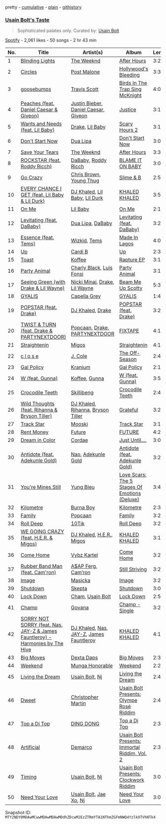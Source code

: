 pretty - [cumulative](/playlists/cumulative/37i9dQZF1DX6Bb2CGbkkCE.md) - [plain](/playlists/plain/37i9dQZF1DX6Bb2CGbkkCE) - [githistory](https://github.githistory.xyz/mackorone/spotify-playlist-archive/blob/main/playlists/plain/37i9dQZF1DX6Bb2CGbkkCE)

### [Usain Bolt's Taste](https://open.spotify.com/playlist/37i9dQZF1DX6Bb2CGbkkCE)

> Sophisticated palates only\. Curated by: <a href="https://open.spotify.com/artist/2PIYZpNwZRt8BDALIFazZh?si=s0u7SNJXQQ\-JKMPH3p8dSw">Usain Bolt</a>

[Spotify](https://open.spotify.com/user/spotify) - 2,061 likes - 50 songs - 2 hr 43 min

| No. | Title | Artist(s) | Album | Length |
|---|---|---|---|---|
| 1 | [Blinding Lights](https://open.spotify.com/track/0VjIjW4GlUZAMYd2vXMi3b) | [The Weeknd](https://open.spotify.com/artist/1Xyo4u8uXC1ZmMpatF05PJ) | [After Hours](https://open.spotify.com/album/4yP0hdKOZPNshxUOjY0cZj) | 3:20 |
| 2 | [Circles](https://open.spotify.com/track/21jGcNKet2qwijlDFuPiPb) | [Post Malone](https://open.spotify.com/artist/246dkjvS1zLTtiykXe5h60) | [Hollywood's Bleeding](https://open.spotify.com/album/4g1ZRSobMefqF6nelkgibi) | 3:35 |
| 3 | [goosebumps](https://open.spotify.com/track/6gBFPUFcJLzWGx4lenP6h2) | [Travis Scott](https://open.spotify.com/artist/0Y5tJX1MQlPlqiwlOH1tJY) | [Birds In The Trap Sing McKnight](https://open.spotify.com/album/42WVQWuf1teDysXiOupIZt) | 4:03 |
| 4 | [Peaches \(feat\. Daniel Caesar & Giveon\)](https://open.spotify.com/track/4iJyoBOLtHqaGxP12qzhQI) | [Justin Bieber](https://open.spotify.com/artist/1uNFoZAHBGtllmzznpCI3s), [Daniel Caesar](https://open.spotify.com/artist/20wkVLutqVOYrc0kxFs7rA), [Giveon](https://open.spotify.com/artist/4fxd5Ee7UefO4CUXgwJ7IP) | [Justice](https://open.spotify.com/album/5dGWwsZ9iB2Xc3UKR0gif2) | 3:18 |
| 5 | [Wants and Needs \(feat\. Lil Baby\)](https://open.spotify.com/track/65OVbaJR5O1RmwOQx0875b) | [Drake](https://open.spotify.com/artist/3TVXtAsR1Inumwj472S9r4), [Lil Baby](https://open.spotify.com/artist/5f7VJjfbwm532GiveGC0ZK) | [Scary Hours 2](https://open.spotify.com/album/5LuoozUhs2pl3glZeAJl89) | 3:12 |
| 6 | [Don't Start Now](https://open.spotify.com/track/6WrI0LAC5M1Rw2MnX2ZvEg) | [Dua Lipa](https://open.spotify.com/artist/6M2wZ9GZgrQXHCFfjv46we) | [Don't Start Now](https://open.spotify.com/album/0ix3XtPV1LwmZADsprKxcp) | 3:03 |
| 7 | [Save Your Tears](https://open.spotify.com/track/5QO79kh1waicV47BqGRL3g) | [The Weeknd](https://open.spotify.com/artist/1Xyo4u8uXC1ZmMpatF05PJ) | [After Hours](https://open.spotify.com/album/4yP0hdKOZPNshxUOjY0cZj) | 3:35 |
| 8 | [ROCKSTAR \(feat\. Roddy Ricch\)](https://open.spotify.com/track/7ytR5pFWmSjzHJIeQkgog4) | [DaBaby](https://open.spotify.com/artist/4r63FhuTkUYltbVAg5TQnk), [Roddy Ricch](https://open.spotify.com/artist/757aE44tKEUQEqRuT6GnEB) | [BLAME IT ON BABY](https://open.spotify.com/album/623PL2MBg50Br5dLXC9E9e) | 3:01 |
| 9 | [Go Crazy](https://open.spotify.com/track/1IIKrJVP1C9N7iPtG6eOsK) | [Chris Brown](https://open.spotify.com/artist/7bXgB6jMjp9ATFy66eO08Z), [Young Thug](https://open.spotify.com/artist/50co4Is1HCEo8bhOyUWKpn) | [Slime & B](https://open.spotify.com/album/7fZKtzZAsfH0kzeTivu5TG) | 2:56 |
| 10 | [EVERY CHANCE I GET \(feat\. Lil Baby & Lil Durk\)](https://open.spotify.com/track/1EJIcDYXwSqipW5dFe4uJz) | [DJ Khaled](https://open.spotify.com/artist/0QHgL1lAIqAw0HtD7YldmP), [Lil Baby](https://open.spotify.com/artist/5f7VJjfbwm532GiveGC0ZK), [Lil Durk](https://open.spotify.com/artist/3hcs9uc56yIGFCSy9leWe7) | [KHALED KHALED](https://open.spotify.com/album/5kE2OAuUYGBqqzscqgBXXf) | 3:56 |
| 11 | [On Me](https://open.spotify.com/track/4Iedi94TIaB2GGb1nMB68v) | [Lil Baby](https://open.spotify.com/artist/5f7VJjfbwm532GiveGC0ZK) | [On Me](https://open.spotify.com/album/25gJpQKgXxT5CrMitr0DQO) | 2:15 |
| 12 | [Levitating \(feat\. DaBaby\)](https://open.spotify.com/track/463CkQjx2Zk1yXoBuierM9) | [Dua Lipa](https://open.spotify.com/artist/6M2wZ9GZgrQXHCFfjv46we), [DaBaby](https://open.spotify.com/artist/4r63FhuTkUYltbVAg5TQnk) | [Levitating \(feat\. DaBaby\)](https://open.spotify.com/album/04m06KhJUuwe1Q487puIud) | 3:23 |
| 13 | [Essence \(feat\. Tems\)](https://open.spotify.com/track/5FG7Tl93LdH117jEKYl3Cm) | [Wizkid](https://open.spotify.com/artist/3tVQdUvClmAT7URs9V3rsp), [Tems](https://open.spotify.com/artist/687cZJR45JO7jhk1LHIbgq) | [Made In Lagos](https://open.spotify.com/album/6HpMdN52TfJAwVbmkrFeBN) | 4:08 |
| 14 | [Up](https://open.spotify.com/track/1XXimziG1uhM0eDNCZCrUl) | [Cardi B](https://open.spotify.com/artist/4kYSro6naA4h99UJvo89HB) | [Up](https://open.spotify.com/album/5BNrcvfbLyADks4RXPW7VP) | 2:36 |
| 15 | [Toast](https://open.spotify.com/track/7sd72KZS8D59g5NmhxyHpJ) | [Koffee](https://open.spotify.com/artist/1gWjcmBsveEYMxOZ0VRi32) | [Rapture EP](https://open.spotify.com/album/0v1VLjgwVun46wA13DWUJI) | 3:11 |
| 16 | [Party Animal](https://open.spotify.com/track/5vc9YsAEBWbRVvgKUcA5vs) | [Charly Black](https://open.spotify.com/artist/5sK8BsvyDl4TFA6KaBf8or), [Luis Fonsi](https://open.spotify.com/artist/4V8Sr092TqfHkfAA5fXXqG) | [Party Animal](https://open.spotify.com/album/3eOXiZ4HVNafqio5wKJRcG) | 3:15 |
| 17 | [Seeing Green \(with Drake & Lil Wayne\)](https://open.spotify.com/track/1TZv3bujNaYz646eezRE91) | [Nicki Minaj](https://open.spotify.com/artist/0hCNtLu0JehylgoiP8L4Gh), [Drake](https://open.spotify.com/artist/3TVXtAsR1Inumwj472S9r4), [Lil Wayne](https://open.spotify.com/artist/55Aa2cqylxrFIXC767Z865) | [Beam Me Up Scotty](https://open.spotify.com/album/2upw5IrzeqKApIQZyx5o6r) | 5:39 |
| 18 | [GYALIS](https://open.spotify.com/track/7wpyrkjEgz7W1vNYDxMKrF) | [Capella Grey](https://open.spotify.com/artist/59HbaJ5E8ud7FNLGqUN1KH) | [GYALIS](https://open.spotify.com/album/7GbE1XjMbpkSxGkmUr7Ck4) | 1:45 |
| 19 | [POPSTAR \(feat\. Drake\)](https://open.spotify.com/track/6EDO9iiTtwNv6waLwa1UUq) | [DJ Khaled](https://open.spotify.com/artist/0QHgL1lAIqAw0HtD7YldmP), [Drake](https://open.spotify.com/artist/3TVXtAsR1Inumwj472S9r4) | [POPSTAR \(feat\. Drake\)](https://open.spotify.com/album/5nNtpPsSUgb9Hlb3dF1gXa) | 3:20 |
| 20 | [TWIST & TURN \(feat\. Drake & PARTYNEXTDOOR\)](https://open.spotify.com/track/27g5G3TW90FSm3YxclYpAs) | [Popcaan](https://open.spotify.com/artist/62DmErcU7dqZbJaDqwsqzR), [Drake](https://open.spotify.com/artist/3TVXtAsR1Inumwj472S9r4), [PARTYNEXTDOOR](https://open.spotify.com/artist/2HPaUgqeutzr3jx5a9WyDV) | [FIXTAPE](https://open.spotify.com/album/0fwiBiv1i0rJzdJGCaHVJi) | 4:19 |
| 21 | [Straightenin](https://open.spotify.com/track/3X2r2CnHOJeV5YekPTgBnK) | [Migos](https://open.spotify.com/artist/6oMuImdp5ZcFhWP0ESe6mG) | [Straightenin](https://open.spotify.com/album/7MFj8Fxl8OrEAOyOBSMz51) | 4:15 |
| 22 | [c l o s e](https://open.spotify.com/track/4YiY551vHi6glMtgVxuqAy) | [J\. Cole](https://open.spotify.com/artist/6l3HvQ5sa6mXTsMTB19rO5) | [The Off\-Season](https://open.spotify.com/album/4JAvwK4APPArjIsOdGoJXX) | 2:48 |
| 23 | [Gal Policy](https://open.spotify.com/track/7yJG5oJwYfom8AVXDcgFLx) | [Kranium](https://open.spotify.com/artist/1LKo6ZA3RNvKtLa6zDu32S) | [Gal Policy](https://open.spotify.com/album/5x1BzHxHcnvjru9T9iA4R8) | 2:16 |
| 24 | [W \(feat\. Gunna\)](https://open.spotify.com/track/6xW2g0c5uSoa3S6xk9eI4j) | [Koffee](https://open.spotify.com/artist/1gWjcmBsveEYMxOZ0VRi32), [Gunna](https://open.spotify.com/artist/2hlmm7s2ICUX0LVIhVFlZQ) | [W \(feat\. Gunna\)](https://open.spotify.com/album/4CGh0wfCdEh3xZVHx8uJK5) | 3:50 |
| 25 | [Crocodile Teeth](https://open.spotify.com/track/2QXv4NKNCuqCDmOTwcOjrN) | [Skillibeng](https://open.spotify.com/artist/5FkUhnHQ0KC63549LHHtst) | [Crocodile Teeth](https://open.spotify.com/album/3f1oDLHky5itUghicXgwjg) | 2:46 |
| 26 | [Wild Thoughts \(feat\. Rihanna & Bryson Tiller\)](https://open.spotify.com/track/45XhKYRRkyeqoW3teSOkCM) | [DJ Khaled](https://open.spotify.com/artist/0QHgL1lAIqAw0HtD7YldmP), [Rihanna](https://open.spotify.com/artist/5pKCCKE2ajJHZ9KAiaK11H), [Bryson Tiller](https://open.spotify.com/artist/2EMAnMvWE2eb56ToJVfCWs) | [Grateful](https://open.spotify.com/album/3HhZbSJdhOqMSaRbEt3gtw) | 3:24 |
| 27 | [Track Star](https://open.spotify.com/track/5hChuUMe5iHfjkXgzj1D4b) | [Mooski](https://open.spotify.com/artist/4NqH3V7GS0Igs1VyGMXEi8) | [Track Star](https://open.spotify.com/album/7yvSdViuYJjZwXWtSwYu3D) | 3:19 |
| 28 | [Rent Money](https://open.spotify.com/track/5W9QCBJ6Em0XWX333YrNhc) | [Future](https://open.spotify.com/artist/1RyvyyTE3xzB2ZywiAwp0i) | [FUTURE](https://open.spotify.com/album/17FBoXK1NU2rvJBbzdzw0r) | 4:25 |
| 29 | [Dream in Color](https://open.spotify.com/track/4f7BNSy2ZVeabUJtjTX3kP) | [Cordae](https://open.spotify.com/artist/0huGjMyP507tBCARyzSkrv) | [Just Until....](https://open.spotify.com/album/0mRCQ9zhXQTjXusVJfSXoW) | 3:02 |
| 30 | [Antidote \(feat\. Adekunle Gold\)](https://open.spotify.com/track/1ndeyZurGdaWqLh3srX0ia) | [Nao](https://open.spotify.com/artist/7aFTOGFDEqDtJUCziLVsVC), [Adekunle Gold](https://open.spotify.com/artist/2IK173RXLiCSQ8fhDlAb3s) | [Antidote \(feat\. Adekunle Gold\)](https://open.spotify.com/album/3KQZiAYQg3kXCKPKKNDdbX) | 3:22 |
| 31 | [You're Mines Still](https://open.spotify.com/track/3wJ1OyP3Fugmi8t41e1zQ6) | [Yung Bleu](https://open.spotify.com/artist/3KNIG74xSTc3dj0TRy7pGX) | [Love Scars: The 5 Stages Of Emotions \(Deluxe\)](https://open.spotify.com/album/2RhpPh3aaviygDMbFUa3HG) | 3:41 |
| 32 | [Kilometre](https://open.spotify.com/track/0oQgoesQJq0fRnWOY1D73g) | [Burna Boy](https://open.spotify.com/artist/3wcj11K77LjEY1PkEazffa) | [Kilometre](https://open.spotify.com/album/6Vqv0UEcqmB1mMvvxZ4Y9T) | 2:32 |
| 33 | [Family](https://open.spotify.com/track/1YRzgVYXnobOo68q4F6DEE) | [Popcaan](https://open.spotify.com/artist/62DmErcU7dqZbJaDqwsqzR) | [Family](https://open.spotify.com/album/09pESGCreuRO6zGh6Sfloy) | 3:21 |
| 34 | [Roll Deep](https://open.spotify.com/track/5I55hcZJTmdVtyJC4Sn7ae) | [10Tik](https://open.spotify.com/artist/6I1j34QzSTWe6u4qQWKYJe) | [Roll Deep](https://open.spotify.com/album/0DVnruHgsqHFIoYnmpYlc2) | 3:27 |
| 35 | [WE GOING CRAZY \(feat\. H.E.R\. & Migos\)](https://open.spotify.com/track/6BvcWv1vfVJSoWix7L5BAP) | [DJ Khaled](https://open.spotify.com/artist/0QHgL1lAIqAw0HtD7YldmP), [H.E.R.](https://open.spotify.com/artist/3Y7RZ31TRPVadSFVy1o8os), [Migos](https://open.spotify.com/artist/6oMuImdp5ZcFhWP0ESe6mG) | [KHALED KHALED](https://open.spotify.com/album/5kE2OAuUYGBqqzscqgBXXf) | 3:16 |
| 36 | [Come Home](https://open.spotify.com/track/48RxnStoXfZsH0hWuWiJ3C) | [Vybz Kartel](https://open.spotify.com/artist/2NUz5P42WqkxilbI8ocN76) | [Come Home](https://open.spotify.com/album/29K1WhYMmqwUGj3mU4Z0uc) | 3:20 |
| 37 | [Rubber Band Man \(feat\. Cam'ron\)](https://open.spotify.com/track/6YVbCxw3Yqyj4dRomrXPhl) | [A$AP Ferg](https://open.spotify.com/artist/5dHt1vcEm9qb8fCyLcB3HL), [Cam’ron](https://open.spotify.com/artist/7iMvwE8qANp3aIfAGKEAwS) | [Still Striving](https://open.spotify.com/album/0tQ7Iu6EicQTPyhYRNWjaT) | 3:25 |
| 38 | [Image](https://open.spotify.com/track/4E7Z0BHW17nBn1Q4uYRzjO) | [Masicka](https://open.spotify.com/artist/2Gzy8TYJ5xrEMDyUjZuDsK) | [Image](https://open.spotify.com/album/6F4IbgOUb0SYJ4lDxJDQzM) | 3:22 |
| 39 | [Shutdown](https://open.spotify.com/track/22okfZRLfP6hxuplYUGef6) | [Skepta](https://open.spotify.com/artist/2p1fiYHYiXz9qi0JJyxBzN) | [Shutdown](https://open.spotify.com/album/0xCAtTLLKHVXXRG3QszG7Y) | 3:08 |
| 40 | [Lock Down](https://open.spotify.com/track/1tdmgA42t9diBG4wleVU17) | [Cham](https://open.spotify.com/artist/5G8IlDlnPQPN4YmtJ6NDxK), [Usain Bolt](https://open.spotify.com/artist/2PIYZpNwZRt8BDALIFazZh) | [Lock Down](https://open.spotify.com/album/7iJDXxSGrAkRtYxChh4476) | 2:57 |
| 41 | [Champ](https://open.spotify.com/track/1g4ziqH1kWahITvZg8ppUO) | [Govana](https://open.spotify.com/artist/5Xi3NfsVBIEbaWVUfBTy39) | [Champ \- Single](https://open.spotify.com/album/0JbpYmI0C4fBzPLBLqVOlQ) | 3:25 |
| 42 | [SORRY NOT SORRY \(feat\. Nas, JAY\-Z & James Fauntleroy\) \- Harmonies by The Hive](https://open.spotify.com/track/5OypcrFg58e4k2iYHi69ED) | [DJ Khaled](https://open.spotify.com/artist/0QHgL1lAIqAw0HtD7YldmP), [Nas](https://open.spotify.com/artist/20qISvAhX20dpIbOOzGK3q), [JAY\-Z](https://open.spotify.com/artist/3nFkdlSjzX9mRTtwJOzDYB), [James Fauntleroy](https://open.spotify.com/artist/5ooSG9S0glqP5ZrqqaHBvT) | [KHALED KHALED](https://open.spotify.com/album/5kE2OAuUYGBqqzscqgBXXf) | 4:18 |
| 43 | [Big Moves](https://open.spotify.com/track/5ZbQwNgXeuuKbVOPDam4JX) | [Dexta Daps](https://open.spotify.com/artist/28UDeKu2FPrU0T7dpUiSGY) | [Big Moves](https://open.spotify.com/album/19DUz6GJ0KKs1qJluRYzcQ) | 2:39 |
| 44 | [Weekend](https://open.spotify.com/track/4u4YhCbM8W7bK4mXrKgzO3) | [Munga Honorable](https://open.spotify.com/artist/4N6urvy01I1p3ZgWLDjmKU) | [Weekend](https://open.spotify.com/album/2px81nLEeDMKqaHeyMuYyz) | 2:20 |
| 45 | [Living the Dream](https://open.spotify.com/track/3UAYoYYAgyg7ZHpV59qZY5) | [Usain Bolt](https://open.spotify.com/artist/2PIYZpNwZRt8BDALIFazZh), [Nj](https://open.spotify.com/artist/3KNcuLUfY5AqiRXASRFWjC) | [Living the Dream](https://open.spotify.com/album/2PQOmBbpyV0hBm6P8HcBFE) | 2:48 |
| 46 | [Dweet](https://open.spotify.com/track/17v1kXWmTCnXMOoZ6wDjSs) | [Christopher Martin](https://open.spotify.com/artist/3dXC1YPbnQPsfHPVkm1ipj) | [Usain Bolt Presents: Olympe Rosé Riddim](https://open.spotify.com/album/2SkSBJ1pRPIsQODif3Wqhk) | 2:45 |
| 47 | [Top a Di Top](https://open.spotify.com/track/1E50X8pyYgpZNYR9h7wj1L) | [DING DONG](https://open.spotify.com/artist/351x2S7CduShTNvtzgkMl7) | [Top a Di Top](https://open.spotify.com/album/4Me1gzbHBfpc25iX0xLTEM) | 2:39 |
| 48 | [Artificial](https://open.spotify.com/track/0im9PGSu7iT5JlLAFqfM4C) | [Demarco](https://open.spotify.com/artist/0af5VM6xubf8EXKvoG35x6) | [Usain Bolt Presents: Immortal Riddim, Vol\. 2](https://open.spotify.com/album/4Pp36Kk5mWXwQQwndpOp4Y) | 2:36 |
| 49 | [Timing](https://open.spotify.com/track/3DWw2xtPBpv4fmp6MtGSrT) | [Usain Bolt](https://open.spotify.com/artist/2PIYZpNwZRt8BDALIFazZh), [Nj](https://open.spotify.com/artist/3KNcuLUfY5AqiRXASRFWjC) | [Usain Bolt Presents: Clockwork Riddim](https://open.spotify.com/album/1DwPjiZIEfx2jkaZjoS8IY) | 3:09 |
| 50 | [Need Your Love](https://open.spotify.com/track/0raznvhKo5fzYqZKCp7wzA) | [Usain Bolt](https://open.spotify.com/artist/2PIYZpNwZRt8BDALIFazZh), [Jae Xo](https://open.spotify.com/artist/6rsxtEBge43PfF3FU9BMdM), [Nj](https://open.spotify.com/artist/3KNcuLUfY5AqiRXASRFWjC) | [Need Your Love](https://open.spotify.com/album/5kz0klHGG1LrTDdcQxuxyf) | 3:05 |

Snapshot ID: `MTY2NDY0MDAwMCwwMDAwMDAwMDdhZDcwM2EzZTRmYTA1NThmZGFmNWQ4YzlkOTVhNTk4`
